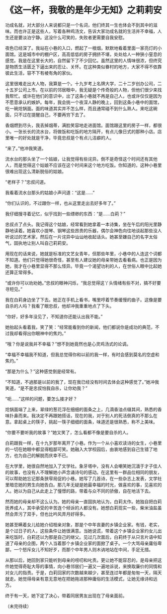 # 《这一杯，我敬的是年少无知》之莉莉安

功成名就，对大部分人来说都只是一个名词，他们终其一生也体会不到其中的滋味。而也许正是这些人，写着各种鸡汤文，告诉大家功成名就的生活并不幸福，人生还是要淡泊宁静。这没什么可笑的，失败者更需要自我安慰。 

夜色已经深了。我站在小巷的入口，燃起了一根烟，默默地看着里面一家亮灯的小面馆。这是城市中的棚户区，高高低低的房子拥挤不堪，处处给人一种狭小窒息的感觉。我是在这里长大的，自然留下了不少回忆。虽然这里的人情味很浓，但终究是物质生活匮乏下逼出来的忍让、关怀。在这种类似眷村的地方，大家不得不依靠彼此生活，容不下有棱有角的家伙。 

这里很难走出大人物，我算是一个。十九岁考上名牌大学，二十二岁创办公司，二十五岁公司上市。在以前的邻居眼中，我无疑是个传奇般的人物，但他们很少来找我帮忙。或许在他们的意识中，出了这条小巷就不再是自己人，也或许仅仅是因为不愿意承认的嫉妒。每年，我会挑一个夜深人静的晚上，回到这条小巷中的面馆，吃一碗炝锅面。面的味道其实并不怎么样，而且通常碰不到什么熟人。来吃这碗面，只不过在提醒自己，不要再穷下去了。 

香烟燃到尽头，我丢掉烟蒂，满脸笑容地走进面馆。面馆跟这里的房子一样，都很小。一张长长的流水台，将做饭和吃饭的地方隔开，有点儿像日式的那种小店。店里唯一的好处就是干净，毕竟忠叔是个有点儿洁癖的人。 

“来了。”他冲我笑道。 

流水台的那头坐了一个姑娘，让我觉得有些诧异。倒不是奇怪这个时间还有其他人，而是觉得这个姑娘不应该在这个时间来这个地方吃饭。你知道的，这种小巷里很难出现这么清新脱俗的姑娘。 

“老样子？”忠叔问道。 

我看着流水台那头的姑娘小声问道：“这是……” 

“你们认识的，不过跟你一样，也从这里走出去好多年了。” 

我仔细搜寻着记忆，似乎找到一些缥缈的东西：“是……白莉？” 

忠叔点了点头。我记得这个姑娘，经常看到她拿着一本诗集，坐在午后的阳光里静静地读着。她喜欢小提琴、钢琴这些昂贵的乐器，偶尔会神色向往地谈起那些没人听说过的艺术家，然后在一片诧异中讪讪地收起话头。她甚至嫌自己的名字太俗气，固执地让别人叫自己莉莉安。 

用现在的话来说，她就是标准的文艺女青年，但那些年里，小巷中的人连这个词都不知道。他们只觉得她很奇怪，甚至有人建议她的母亲带她去看看病。也正是因为她，我才在小巷里显得不那么怪异。毕竟一个渴望功利的人，在世俗人眼中比起她还算正常得多。 

“或许你可以劝劝她。”忠叔的眼神闪烁，“我总觉得这丫头情绪有些不对，搞不好要寻短见。” 

我在白莉身边坐了下去。她正在手机上看书，嘴里哼着节奏缓慢的曲子。这像是要自杀的人吗？我看了眼忠叔，他却冲我重重地点了下头。 

“你好，好多年没见了，不知道你还能认出我不能。” 

她抬起头看着我，笑了笑：“经常能看到你的新闻，他们都说你是成功的典范，不过我却看得出你眼神中的焦灼。” 

“哦？你是说我并不幸福？”想不到她竟然也是心灵鸡汤式的论调。 

“幸福不幸福我不知道，但我总觉得你和以前的我一样，有时会感到莫名的空虚和焦灼。” 

“那是为什么？”这种感觉倒是经常有。 

“不知道，不過那是以前的我了，现在我已经没有时间去体会这种感觉了。”她冲我笑道，“是不是忠叔怕我自杀，让你劝我？” 

“呃……”这样的问题，要怎么接才好？ 

炝锅面端了上来，翠绿的葱花浮在细细的面条之上，几滴香油点缀其间，熟悉的香味扑鼻而来。我决定不再跟她搭话，现在的我，对于别人的死活倒真的不那么在意。拿起桌上的筷子，挑起一筷子细细的面条，味道还是很熟悉，称不上美味。 

“你要不要听我的故事？”她又笑了，怎么看都不像是要自杀的人。 

白莉跟我一样，在十九岁那年离开了小巷。作为一个从小喜欢读诗的女生，小巷里的一切在她眼中都显得粗鄙可笑。她融入大学校园后，由衷地感到自己生错了地方，也为自己的解脱而庆幸不已。 

在大学里，她很自然地加入了文学社。象牙塔中，没有人会嘲笑她沉湎于才子佳人的故事，也没有人不理解她小声念诵诗句的感动。在这里有一群品位相同的朋友，可以帮助她忘记那条狭窄局促的小巷。她写了几首诗，在一些杂志上发表，文学社里暗恋她的男生向她告白。那几年无疑是她最幸福的时光，做喜欢的事，见喜欢的人。她以为自己从此走上了憧憬的路，带着与众不同的骄傲，自在地活下去。 

然而她的母亲却不这么认为。她的母亲一直固执地认为，白莉太作。她独自把白莉抚养成人，其中承受的辛苦连个倾诉的人都没有。她想白莉现实一些，柴米油盐虽然会弄污了双手，但也比吟风弄月好得多。 

她甚至瞒着女儿给她介绍相亲对象，那是个中年丧妻的乡镇企业家。有钱，老实，是个过日子的人，这些条件让她很满意。当她说谎，带着这个乡镇企业家约女儿出来吃饭时，白莉还以为那是自己的继父。见过几次面后，白莉终于从只言片语中知道了母亲的企图，两个人当着那个乡镇企业家的面掀了桌子。一个大骂母亲庸俗卑鄙，一个怒斥女儿不知好歹，而那个中年男人则木讷地站在中间，手足无措。 

从那以后，她回到家只能听到母亲的唠叨和叱责。更让她不能容忍的，是母亲把这件她觉得奇耻大辱的事情，向小巷邻居们一遍又一遍地诉说，来换取廉价的同情和对女儿的指责。于是，白莉回家的次数越来越少，甚至连过年都是匆匆一天，隔天就走。她觉得母亲有意无意地在把她拖进那种庸俗的生活模式，让她无缘诗和远方。 

终于有一天，她下定了决心，带着同居男友出现在了母亲面前。 

（未完待续）